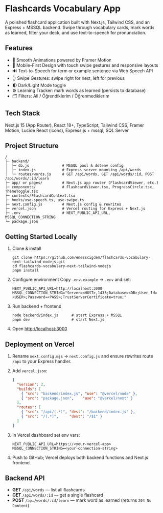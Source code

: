 # Flashcards Vocabulary App

A polished flashcard application built with Next.js, Tailwind CSS, and an Express + MSSQL backend. Swipe through vocabulary cards, mark words as learned, filter your deck, and use text-to-speech for pronunciation.

## Features

* 🎯 Smooth Animations powered by Framer Motion
* 📱 Mobile-First Design with touch swipe gestures and responsive layouts
* 🔊 Text-to-Speech for term or example sentence via Web Speech API
* 👆 Swipe Gestures: swipe right for next, left for previous
* 🌓 Dark/Light Mode toggle
* ⚙️ Learning Tracker: mark words as learned (persists to database)
* 🗂 Filters: All / Öğrendiklerim / Öğrenmediklerim

## Tech Stack

Next.js 15 (App Router), React 18+, TypeScript, Tailwind CSS, Framer Motion, Lucide React (icons), Express.js + mssql, SQL Server

## Project Structure

```
/
├─ backend/
│  ├─ db.js               # MSSQL pool & dotenv config
│  ├─ index.js            # Express server mounting /api/words
│  └─ routes/words.js     # GET /api/words, GET /api/words/:id, POST /api/words/:id/learn
├─ app/ or pages/         # Next.js app router (FlashcardViewer, etc.)
├─ components/            # FlashcardViewer.tsx, ProgressCircle.tsx, ThemeToggle.tsx
├─ contexts/FlashcardContext.tsx
├─ hooks/use-speech.ts, use-swipe.ts
├─ next.config.js         # Next.js config & rewrites
├─ vercel.json            # Vercel routing for Express + Next.js
├─ .env                   # NEXT_PUBLIC_API_URL, MSSQL_CONNECTION_STRING
└─ package.json
```

## Getting Started Locally

1. Clone & install

   ```
   git clone https://github.com/enesscigdem/flashcards-vocabulary-next-tailwind-nodejs.git
   cd flashcards-vocabulary-next-tailwind-nodejs
   pnpm install
   ```
2. Configure environment
   Copy `.env.example` → `.env` and set:

   ```
   NEXT_PUBLIC_API_URL=http://localhost:3000
   MSSQL_CONNECTION_STRING="Server=<HOST>,1433;Database=<DB>;User Id=<USER>;Password=<PASS>;TrustServerCertificate=true;"
   ```
3. Run backend + frontend

   ```
   node backend/index.js      # start Express + MSSQL
   pnpm dev                   # start Next.js
   ```
4. Open [http://localhost:3000](http://localhost:3000)

## Deployment on Vercel

1. Rename `next.config.mjs` → `next.config.js` and ensure rewrites route `/api` to your Express handler.

2. Add `vercel.json`:

   ```json
   {
     "version": 2,
     "builds": [
       { "src": "backend/index.js", "use": "@vercel/node" },
       { "src": "package.json",    "use": "@vercel/next" }
     ],
     "routes": [
       { "src": "/api/(.*)", "dest": "/backend/index.js" },
       { "src": "/(.*)",     "dest": "/$1" }
     ]
   }
   ```

3. In Vercel dashboard set env vars:

   ```
   NEXT_PUBLIC_API_URL=https://<your-vercel-app>
   MSSQL_CONNECTION_STRING=<your-connection-string>
   ```

4. Push to GitHub; Vercel deploys both backend functions and Next.js frontend.

## Backend API

* **GET** `/api/words` — list all flashcards
* **GET** `/api/words/:id` — get a single flashcard
* **POST** `/api/words/:id/learn` — mark word as learned (returns `204 No Content`)
